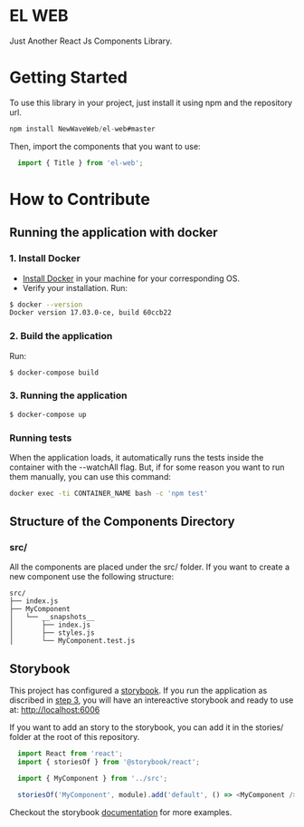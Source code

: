 # EL WEB

Just Another React Js Components Library.

# Getting Started

To use this library in your project, just install it using npm and the repository url.

```js
npm install NewWaveWeb/el-web#master
```

Then, import the components that you want to use:

```js
  import { Title } from 'el-web';
```

# How to Contribute

## Running the application with docker
### 1. Install Docker

- [Install Docker](https://docs.docker.com/engine/installation/) in your machine for your corresponding OS.
- Verify your installation. Run:
``` bash
$ docker --version
Docker version 17.03.0-ce, build 60ccb22
```

### 2. Build the application

Run:

``` bash
$ docker-compose build
```

### 3. Running the application

``` bash
$ docker-compose up
```

### Running tests

When the application loads, it automatically runs the tests inside the container with the --watchAll flag. But, if for some reason you want to run them manually, you can use this command:

``` bash
docker exec -ti CONTAINER_NAME bash -c 'npm test'
```

## Structure of the Components Directory

### src/

All the components are placed under the src/ folder. If you want to create a new component use the following structure:

```
src/
├── index.js
├── MyComponent
│   └── __snapshots__
│       ├── index.js
│       ├── styles.js
│       └── MyComponent.test.js
```

## Storybook

This project has configured a [storybook](https://storybook.js.org/). If you run the application as discribed in [step 3](#3.-running-the-application), you will have an intereactive storybook and ready to use at: [http://localhost:6006](http://localhost:6006)

If you want to add an story to the storybook, you can add it in the stories/ folder at the root of this repository.

```js
  import React from 'react';
  import { storiesOf } from '@storybook/react';

  import { MyComponent } from '../src';

  storiesOf('MyComponent', module).add('default', () => <MyComponent />);
```

Checkout the storybook [documentation](https://storybook.js.org/basics/guide-react/) for more examples.